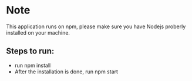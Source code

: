 # Note

This application runs on npm, please make sure you have Nodejs proberly installed on your machine.


## Steps to run:


* run npm install
* After the installation is done, run npm start

